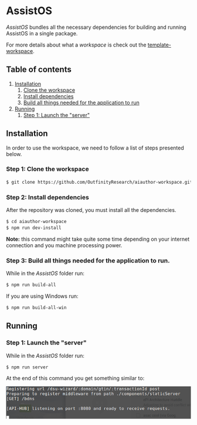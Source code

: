 # AssistOS

*AssistOS*  bundles all the necessary dependencies for building and running AssistOS in a single package.

For more details about what a *workspace* is check out the [template-workspace](https://github.com/PrivateSky/template-workspace).

## Table of contents
1. [Installation](#installation)    
   1. [Clone the workspace](#step-1-clone-the-workspace)
   2. [Install dependencies](#step-2-install-dependencies)
   3. [Build all things needed for the application to run](#step-3-build-all-things-needed-for-the-application-to-run)
2. [Running](#running)
   1. [Step 1: Launch the "server"](#step-1-launch-the-server)
   

## Installation

In order to use the workspace, we need to follow a list of steps presented below.

### Step 1: Clone the workspace

```sh
$ git clone https://github.com/OutfinityResearch/aiauthor-workspace.git
```
### Step 2: Install dependencies
After the repository was cloned, you must install all the dependencies.

```sh
$ cd aiauthor-workspace
$ npm run dev-install
```
**Note:** this command might take quite some time depending on your internet connection and you machine processing power.

### Step 3: Build all things needed for the application to run.

While in the *AssistOS* folder run:

```sh
$ npm run build-all
```

If you are using Windows run:
```sh
$ npm run build-all-win
```
## Running

### Step 1: Launch the "server"

While in the *AssistOS* folder run:

```sh
$ npm run server
```

At the end of this command you get something similar to:

![alt text](scr-npm-run-server.png)

